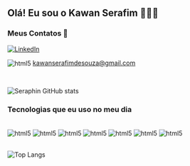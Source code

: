 ## Olá! Eu sou o Kawan Serafim 🙋🏽‍♂️

### Meus Contatos 📱

[![LinkedIn](https://img.shields.io/badge/LinkedIn-0077B5?style=for-the-badge&logo=linkedin&logoColor=white)](www.linkedin.com/in/kawan-serafim)<div style="display: inline_block">
    <img align="center" alt="html5" src="https://img.shields.io/badge/Gmail-D14836?style=for-the-badge&logo=gmail&logoColor=white" />
    kawanserafimdesouza@gmail.com
</div><br/>

![Seraphin GitHub stats](https://github-readme-stats.vercel.app/api?username=KawanSerafim&show_icons=true&theme=tokyonight)

### Tecnologias que eu uso no meu dia

<div style="display: inline_block"><br/>
    <img align="center" alt="html5" src="https://img.shields.io/badge/C%23-239120?style=for-the-badge&logo=c-sharp&logoColor=white" />
    <img align="center" alt="html5" src="https://img.shields.io/badge/.NET-5C2D91?style=for-the-badge&logo=.net&logoColor=white" />
    <img align="center" alt="html5" src="https://img.shields.io/badge/Java-ED8B00?style=for-the-badge&logo=openjdk&logoColor=white" />
    <img align="center" alt="html5" src="https://img.shields.io/badge/MySQL-00000F?style=for-the-badge&logo=mysql&logoColor=white" />
    <img align="center" alt="html5" src="https://img.shields.io/badge/Debian-A81D33?style=for-the-badge&logo=debian&logoColor=white" />
    <img align="center" alt="html5" src="https://img.shields.io/badge/Linux-FCC624?style=for-the-badge&logo=linux&logoColor=black" />
    <img align="center" alt="html5" src="https://img.shields.io/badge/Windows-0078D6?style=for-the-badge&logo=windows&logoColor=white" />
</div><br/>

![Top Langs](https://github-readme-stats.vercel.app/api/top-langs/?username=KawanSerafim&layout=compact)
